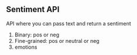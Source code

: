 ## Sentiment API
API where you can pass text and return a sentiment
1. Binary: pos or neg
2. Fine-grained: pos or neutral or neg
3. emotions